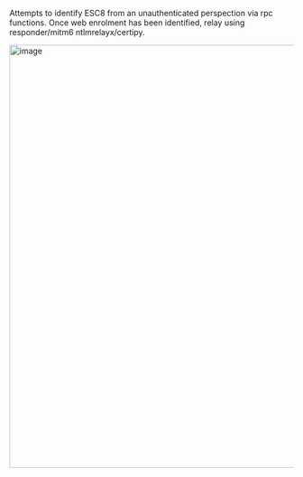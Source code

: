 Attempts to identify ESC8 from an unauthenticated perspection via rpc functions. Once web enrolment has been identified, relay using responder/mitm6 ntlmrelayx/certipy. 

<img width="749" alt="image" src="https://github.com/danti1988/adcshunter/assets/91211347/9d2a011e-f27a-4672-80c3-3362b9c48e84">

